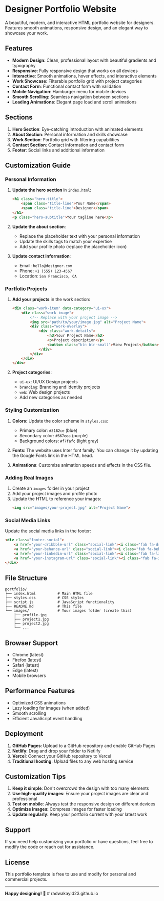 # Designer Portfolio Website

A beautiful, modern, and interactive HTML portfolio website for designers. Features smooth animations, responsive design, and an elegant way to showcase your work.

## Features

- **Modern Design**: Clean, professional layout with beautiful gradients and typography
- **Responsive**: Fully responsive design that works on all devices
- **Interactive**: Smooth animations, hover effects, and interactive elements
- **Work Showcase**: Filterable portfolio grid with project categories
- **Contact Form**: Functional contact form with validation
- **Mobile Navigation**: Hamburger menu for mobile devices
- **Smooth Scrolling**: Seamless navigation between sections
- **Loading Animations**: Elegant page load and scroll animations

## Sections

1. **Hero Section**: Eye-catching introduction with animated elements
2. **About Section**: Personal information and skills showcase
3. **Work Section**: Portfolio grid with filtering capabilities
4. **Contact Section**: Contact information and contact form
5. **Footer**: Social links and additional information

## Customization Guide

### Personal Information

1. **Update the hero section** in `index.html`:
   ```html
   <h1 class="hero-title">
       <span class="title-line">Your Name</span>
       <span class="title-line">Designer</span>
   </h1>
   <p class="hero-subtitle">Your tagline here</p>
   ```

2. **Update the about section**:
   - Replace the placeholder text with your personal information
   - Update the skills tags to match your expertise
   - Add your profile photo (replace the placeholder icon)

3. **Update contact information**:
   - Email: `hello@designer.com`
   - Phone: `+1 (555) 123-4567`
   - Location: `San Francisco, CA`

### Portfolio Projects

1. **Add your projects** in the work section:
   ```html
   <div class="work-item" data-category="ui-ux">
       <div class="work-image">
           <!-- Replace with your project image -->
           <img src="path/to/your/image.jpg" alt="Project Name">
           <div class="work-overlay">
               <div class="work-details">
                   <h3>Your Project Name</h3>
                   <p>Project description</p>
                   <button class="btn btn-small">View Project</button>
               </div>
           </div>
       </div>
   </div>
   ```

2. **Project categories**:
   - `ui-ux`: UI/UX Design projects
   - `branding`: Branding and identity projects
   - `web`: Web design projects
   - Add new categories as needed

### Styling Customization

1. **Colors**: Update the color scheme in `styles.css`:
   - Primary color: `#3182ce` (blue)
   - Secondary color: `#667eea` (purple)
   - Background colors: `#f7fafc` (light gray)

2. **Fonts**: The website uses Inter font family. You can change it by updating the Google Fonts link in the HTML head.

3. **Animations**: Customize animation speeds and effects in the CSS file.

### Adding Real Images

1. Create an `images` folder in your project
2. Add your project images and profile photo
3. Update the HTML to reference your images:
   ```html
   <img src="images/your-project.jpg" alt="Project Name">
   ```

### Social Media Links

Update the social media links in the footer:
```html
<div class="footer-social">
    <a href="your-dribbble-url" class="social-link"><i class="fab fa-dribbble"></i></a>
    <a href="your-behance-url" class="social-link"><i class="fab fa-behance"></i></a>
    <a href="your-linkedin-url" class="social-link"><i class="fab fa-linkedin"></i></a>
    <a href="your-instagram-url" class="social-link"><i class="fab fa-instagram"></i></a>
</div>
```

## File Structure

```
portfolio/
├── index.html          # Main HTML file
├── styles.css          # CSS styles
├── script.js           # JavaScript functionality
├── README.md           # This file
└── images/             # Your images folder (create this)
    ├── profile.jpg
    ├── project1.jpg
    ├── project2.jpg
    └── ...
```

## Browser Support

- Chrome (latest)
- Firefox (latest)
- Safari (latest)
- Edge (latest)
- Mobile browsers

## Performance Features

- Optimized CSS animations
- Lazy loading for images (when added)
- Smooth scrolling
- Efficient JavaScript event handling

## Deployment

1. **GitHub Pages**: Upload to a GitHub repository and enable GitHub Pages
2. **Netlify**: Drag and drop your folder to Netlify
3. **Vercel**: Connect your GitHub repository to Vercel
4. **Traditional hosting**: Upload files to any web hosting service

## Customization Tips

1. **Keep it simple**: Don't overcrowd the design with too many elements
2. **Use high-quality images**: Ensure your project images are clear and professional
3. **Test on mobile**: Always test the responsive design on different devices
4. **Optimize images**: Compress images for faster loading
5. **Update regularly**: Keep your portfolio current with your latest work

## Support

If you need help customizing your portfolio or have questions, feel free to modify the code or reach out for assistance.

## License

This portfolio template is free to use and modify for personal and commercial projects.

---

**Happy designing!** 🎨 # radwakayid23.github.io
